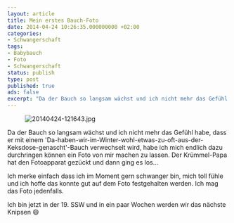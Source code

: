 ```yaml
---
layout: article
title: Mein erstes Bauch-Foto
date: 2014-04-24 10:26:35.000000000 +02:00
categories:
- Schwangerschaft
tags:
- Babybauch
- Foto
- Schwangerschaft
status: publish
type: post
published: true
ads: false
excerpt: "Da der Bauch so langsam wächst und ich nicht mehr das Gefühl habe, dass er mit einem 'Da-haben-wir-im-Winter-wohl-etwas-zu-oft-aus-der-Keksdose-genascht'-Bauch verwechselt wird, habe ich mich endlich dazu durchringen können ein Foto von mir machen zu lassen. Der Krümmel-Papa hat den Fotoapparat gezückt und dann ging es los..."
---
```

<figure>
	<img src="{{ site.url }}/images/20140424-121643.jpg" alt="20140424-121643.jpg" />
</figure>

Da der Bauch so langsam wächst und ich nicht mehr das Gefühl habe, dass er mit einem 'Da-haben-wir-im-Winter-wohl-etwas-zu-oft-aus-der-Keksdose-genascht'-Bauch verwechselt wird, habe ich mich endlich dazu durchringen können ein Foto von mir machen zu lassen. Der Krümmel-Papa hat den Fotoapparat gezückt und dann ging es los...

Ich merke einfach dass ich im Moment gern schwanger bin, mich toll fühle und ich hoffe das konnte gut auf dem Foto festgehalten werden. Ich mag das Foto jedenfalls.

Ich bin jetzt in der 19. SSW und in ein paar Wochen werden wir das nächste Knipsen :smile:

